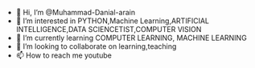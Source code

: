 - 👋 Hi, I’m @Muhammad-Danial-arain
- 👀 I’m interested in PYTHON,Machine Learning,ARTIFICIAL INTELLIGENCE,DATA SCIENCETIST,COMPUTER VISION
- 🌱 I’m currently learning COMPUTER LEARNING, MACHINE LEARNING
- 💞️ I’m looking to collaborate on learning,teaching
- 📫 How to reach me youtube

<!---
Muhammad-Danial-arain/Muhammad-Danial-arain is a ✨ special ✨ repository because its `README.md` (this file) appears on your GitHub profile.
You can click the Preview link to take a look at your changes.
--->
